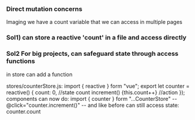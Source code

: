 ### Direct mutation concerns 
Imaging we have a count variable that we can access in multiple pages
### Sol1) can store a reactive 'count' in a file and access directly
### Sol2 For big projects, can safeguard state through access functions 
in store can add a function

stores/counterStore.js:
import { reactive } form "vue";
export let counter = reactive() {
	count: 0, //state
	count
	increment() {this.count++} //action 
});
components can now do: 
import { counter } form "...CounterStore"
 -- @click="counter.increment()" --
 and like before can still access state: counter.count


